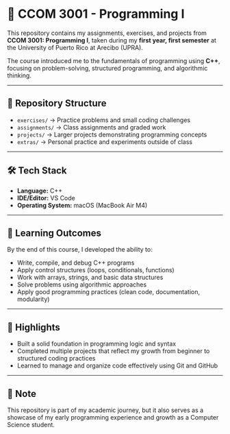 # 📘 CCOM 3001 - Programming I  

This repository contains my assignments, exercises, and projects from **CCOM 3001: Programming I**, taken during my **first year, first semester** at the University of Puerto Rico at Arecibo (UPRA).  

The course introduced me to the fundamentals of programming using **C++**, focusing on problem-solving, structured programming, and algorithmic thinking.  

---

## 📂 Repository Structure  
- `exercises/` → Practice problems and small coding challenges  
- `assignments/` → Class assignments and graded work  
- `projects/` → Larger projects demonstrating programming concepts  
- `extras/` → Personal practice and experiments outside of class  

---

## 🛠️ Tech Stack  
- **Language:** C++  
- **IDE/Editor:** VS Code
- **Operating System:** macOS (MacBook Air M4)  

---

## 🎯 Learning Outcomes  
By the end of this course, I developed the ability to:  
- Write, compile, and debug C++ programs  
- Apply control structures (loops, conditionals, functions)  
- Work with arrays, strings, and basic data structures  
- Solve problems using algorithmic approaches  
- Apply good programming practices (clean code, documentation, modularity)  

---

## 🚀 Highlights  
- Built a solid foundation in programming logic and syntax  
- Completed multiple projects that reflect my growth from beginner to structured coding practices  
- Learned to manage and organize code effectively using Git and GitHub  

---

## 📌 Note  
This repository is part of my academic journey, but it also serves as a showcase of my early programming experience and growth as a Computer Science student.  
